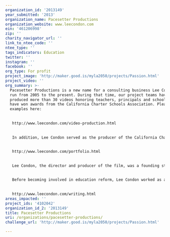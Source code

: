 ```yaml
---
organization_id: '2013149'
year_submitted: '2013'
organization_name: Pacesetter Productions
organization_website: www.leecondon.com
ein: '461206998'
zip: ''
charity_navigator_url: ''
link_to_ntee_code: ''
ntee_type: ''
tags_indicators: Education
twitter: ''
instagram: ''
facebook: ''
org_type: For profit
project_image: 'http://maker.good.is/myla2050/projects/Passion.html'
project_video: ''
org_summary: >-
  Pacesetter Productions is a new name for a consulting business Lee Condon has
  run from 2005 to the present. During that time, our project teams have
  produced more than 30 videos honoring teachers, principals and schools that
  have won awards from the California Charter Schools Association. Please see
  examples here: 
   
   
   http://www.leecondon.com/video-production.html
   
   
   In addition, Lee Condon served as the producer of the California Charter Schools Conference from 2007 to 2012, creating extensive programming for teachers, including a Teacher Expo. The event grew from 1,600 to 3,300 attendees in this time period. Our teams have also produced promotions and videos to support the growth of the charter school movement. Please see details here. 
   
   
   http://www.leecondon.com/portfolio.html
   
   
   Lee Condon, the director and producer of the film, was a founding staff member at the California Charter Schools Association and served as chief of staff to LAUSD School Board President Caprice Young. 
   
   
   Before becoming involved in education reform, Lee Condon worked as a journalist for 11 years. Selected writing is linked below: 
   
   
   http://www.leecondon.com/writing.html
areas_impacted: ''
project_ids: '4102042'
organization_id_2: '2013149'
title: Pacesetter Productions
uri: /organizations/pacesetter-productions/
challenge_url: 'http://maker.good.is/myla2050/projects/Passion.html'

---
```

